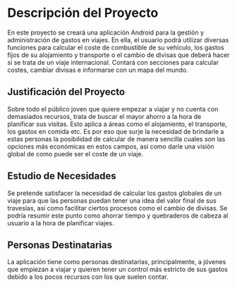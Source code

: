 # Descripción del Proyecto

En este proyecto se creará una aplicación Android para la gestión y administración de gastos en viajes. En ella, el usuario podrá utilizar diversas funciones para calcular el coste de combustible de su vehículo, los gastos fijos de su alojamiento y transporte o el cambio de divisas que deberá hacer si se trata de un viaje internacional.
Contará con secciones para calcular costes, cambiar divisas e informarse con un mapa del mundo.

## Justificación del Proyecto

Sobre todo el público joven que quiere empezar a viajar y no cuenta con demasiados recursos, trata de buscar el mayor ahorro a la hora de planificar sus visitas. Esto aplica a áreas como el alojamiento, el transporte, los gastos en comida etc. Es por eso que surje la necesidad de brindarle a estas personas la posibilidad de calcular de manera sencilla cuales son las opciones más económicas en estos campos, así como darle una visión global de como puede ser el coste de un viaje.

## Estudio de Necesidades

Se pretende satisfacer la necesidad de calcular los gastos globales de un viaje para que las personas puedan tener una idea del valor final de sus travesías, así como facilitar ciertos procesos como el cambio de divisas. Se podría resumir este punto como ahorrar tiempo y quebraderos de cabeza al usuario a la hora de planificar viajes.

## Personas Destinatarias

La aplicación tiene como personas destinatarias, principalmente, a jóvenes que empiezan a viajar y quieren tener un control más estricto de sus gastos debido a los pocos recursos con los que suelen contar.
